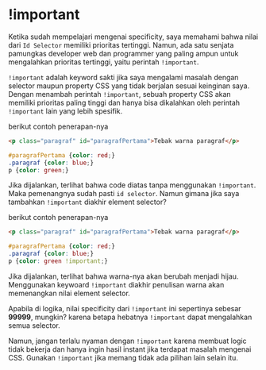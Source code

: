 # !important

Ketika sudah mempelajari mengenai specificity, saya memahami bahwa nilai dari `Id Selector` memiliki prioritas tertinggi. Namun, ada satu senjata pamungkas developer web dan programmer yang paling ampun untuk mengalahkan prioritas tertinggi, yaitu perintah `!important`.

`!important` adalah keyword sakti jika saya mengalami masalah dengan selector maupun property CSS yang tidak berjalan sesuai keinginan saya. Dengan menambah perintah `!important`, sebuah property CSS akan memiliki prioritas paling tinggi dan hanya bisa dikalahkan oleh perintah `!important` lain yang lebih spesifik.

berikut contoh penerapan-nya

```html
<p class="paragraf" id="paragrafPertama">Tebak warna paragraf</p>
```

```css
#paragrafPertama {color: red;}
.paragraf {color: blue;}
p {color: green;}
```

Jika dijalankan, terlihat bahwa code diatas tanpa menggunakan `!important`. Maka pemenangnya sudah pasti `id selector`. Namun gimana jika saya tambahkan `!important` diakhir element selector?

berikut contoh penerapan-nya

```html
<p class="paragraf" id="paragrafPertama">Tebak warna paragraf</p>
```

```css
#paragrafPertama {color: red;}
.paragraf {color: blue;}
p {color: green !important;}
```

Jika dijalankan, terlihat bahwa warna-nya akan berubah menjadi hijau. Menggunakan keywoard `!important` diakhir penulisan warna akan memenangkan nilai element selector.

Apabila di logika, nilai specificity dari `!important` ini sepertinya sebesar **99999**, mungkin? karena betapa hebatnya `!important` dapat mengalahkan semua selector.

Namun, jangan terlalu nyaman dengan `!important` karena membuat logic tidak bekerja dan hanya ingin hasil instant jika terdapat masalah mengenai CSS. Gunakan `!important` jika memang tidak ada pilihan lain selain itu.